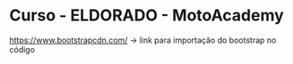 # Curso - ELDORADO - MotoAcademy

https://www.bootstrapcdn.com/ -> link para importação do bootstrap no código 
